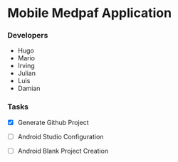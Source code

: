 # Mobile Medpaf Application
### Developers
- Hugo
- Mario
- Irving
- Julian
- Luis
- Damian

### Tasks

 - [x] Generate Github Project
 - [ ] Android Studio Configuration
 - [ ] Android Blank Project Creation

